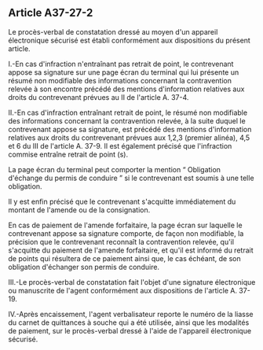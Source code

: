 Article A37-27-2
----
Le procès-verbal de constatation dressé au moyen d'un appareil électronique
sécurisé est établi conformément aux dispositions du présent article.

I.-En cas d'infraction n'entraînant pas retrait de point, le contrevenant appose
sa signature sur une page écran du terminal qui lui présente un résumé non
modifiable des informations concernant la contravention relevée à son encontre
précédé des mentions d'information relatives aux droits du contrevenant prévues
au II de l'article A. 37-4.

II.-En cas d'infraction entraînant retrait de point, le résumé non modifiable
des informations concernant la contravention relevée, à la suite duquel le
contrevenant appose sa signature, est précédé des mentions d'information
relatives aux droits du contrevenant prévues aux 1,2,3 (premier alinéa), 4,5 et
6 du III de l'article A. 37-9. Il est également précisé que l'infraction commise
entraîne retrait de point (s).

La page écran du terminal peut comporter la mention “ Obligation d'échange du
permis de conduire ” si le contrevenant est soumis à une telle obligation.

Il y est enfin précisé que le contrevenant s'acquitte immédiatement du montant
de l'amende ou de la consignation.

En cas de paiement de l'amende forfaitaire, la page écran sur laquelle le
contrevenant appose sa signature comporte, de façon non modifiable, la précision
que le contrevenant reconnaît la contravention relevée, qu'il s'acquitte du
paiement de l'amende forfaitaire, et qu'il est informé du retrait de points qui
résultera de ce paiement ainsi que, le cas échéant, de son obligation d'échanger
son permis de conduire.

III.-Le procès-verbal de constatation fait l'objet d'une signature électronique
ou manuscrite de l'agent conformément aux dispositions de l'article A. 37-19.

IV.-Après encaissement, l'agent verbalisateur reporte le numéro de la liasse du
carnet de quittances à souche qui a été utilisée, ainsi que les modalités de
paiement, sur le procès-verbal dressé à l'aide de l'appareil électronique
sécurisé.
